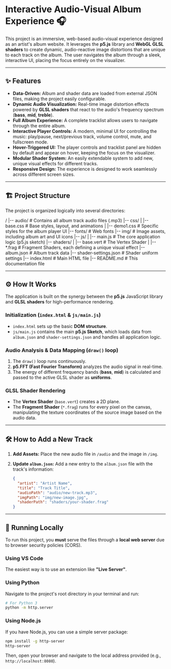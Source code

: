 # Interactive Audio-Visual Album Experience 🎧

This project is an immersive, web-based audio-visual experience designed as an artist's album website. It leverages the **p5.js** library and **WebGL GLSL shaders** to create dynamic, audio-reactive image distortions that are unique to each track on the album. The user navigates the album through a sleek, interactive UI, placing the focus entirely on the visualizer.

---

## ✨ Features

*   **Data-Driven:** Album and shader data are loaded from external JSON files, making the project easily configurable.
*   **Dynamic Audio Visualization:** Real-time image distortion effects powered by **GLSL shaders** that react to the audio's frequency spectrum (**bass**, **mid**, **treble**).
*   **Full Album Experience:** A complete tracklist allows users to navigate through the entire album.
*   **Interactive Player Controls:** A modern, minimal UI for controlling the music: play/pause, next/previous track, volume control, mute, and fullscreen mode.
*   **Hover-Triggered UI:** The player controls and tracklist panel are hidden by default and appear on hover, keeping the focus on the visualizer.
*   **Modular Shader System:** An easily extendable system to add new, unique visual effects for different tracks.
*   **Responsive Design:** The experience is designed to work seamlessly across different screen sizes.

---

## 🏗️ Project Structure

The project is organized logically into several directories:

/
|-- audio/ # Contains all album track audio files (.mp3)
|-- css/
| |-- base.css # Base styles, layout, and animations
| |-- demo1.css # Specific styles for the album player UI
|-- fonts/ # Web fonts
|-- img/ # Image assets, including album art and UI icons
|-- js/
| |-- main.js # The core application logic (p5.js sketch)
|-- shaders/
| |-- base.vert # The Vertex Shader
| |-- *.frag # Fragment Shaders, each defining a unique visual effect
|-- album.json # Album track data
|-- shader-settings.json # Shader uniform settings
|-- index.html # Main HTML file
|-- README.md # This documentation file

---

## ⚙️ How It Works

The application is built on the synergy between the **p5.js** JavaScript library and **GLSL shaders** for high-performance rendering.

### Initialization (`index.html` & `js/main.js`)
*   `index.html` sets up the basic **DOM structure**.
*   `js/main.js` contains the main **p5.js Sketch**, which loads data from `album.json` and `shader-settings.json` and handles all application logic.

### Audio Analysis & Data Mapping (`draw()` loop)
1.  The `draw()` loop runs continuously.
2.  **p5.FFT (Fast Fourier Transform)** analyzes the audio signal in real-time.
3.  The energy of different frequency bands (**bass**, **mid**) is calculated and passed to the active GLSL shader as **uniforms**.

### GLSL Shader Rendering
*   The **Vertex Shader** (`base.vert`) creates a 2D plane.
*   The **Fragment Shader** (`*.frag`) runs for every pixel on the canvas, manipulating the texture coordinates of the source image based on the audio data.

---

## 🛠️ How to Add a New Track

1.  **Add Assets:** Place the new audio file in `/audio` and the image in `/img`.
2.  **Update `album.json`:** Add a new entry to the `album.json` file with the track's information:

    ```json
    {
      "artist": "Artist Name",
      "title": "Track Title",
      "audioPath": "audio/new-track.mp3",
      "imgPath": "img/new-image.jpg",
      "shaderPath": "shaders/your-shader.frag"
    }
    ```

---

## 🏃 Running Locally

To run this project, you **must** serve the files through a **local web server** due to browser security policies (CORS).

### Using VS Code
The easiest way is to use an extension like **"Live Server"**.

### Using Python
Navigate to the project's root directory in your terminal and run:

```bash
# For Python 3
python -m http.server
```

### Using Node.js
If you have Node.js, you can use a simple server package:

```bash
npm install -g http-server
http-server
```

Then, open your browser and navigate to the local address provided (e.g., `http://localhost:8080`).
